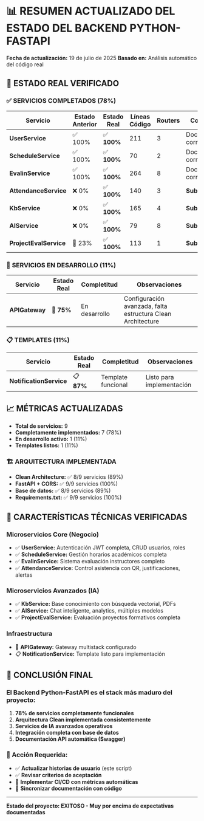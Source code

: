 # 📊 RESUMEN ACTUALIZADO DEL ESTADO DEL BACKEND PYTHON-FASTAPI

**Fecha de actualización:** 19 de julio de 2025
**Basado en:** Análisis automático del código real

## 🎯 ESTADO REAL VERIFICADO

### ✅ **SERVICIOS COMPLETADOS (78%)**

| Servicio | Estado Anterior | Estado Real | Líneas Código | Routers | Completitud |
|----------|-----------------|-------------|---------------|---------|-------------|
| **UserService** | ✅ 100% | ✅ **100%** | 211 | 3 | Documentación correcta |
| **ScheduleService** | ✅ 100% | ✅ **100%** | 70 | 2 | Documentación correcta |
| **EvalinService** | ✅ 100% | ✅ **100%** | 264 | 8 | Documentación correcta |
| **AttendanceService** | ❌ 0% | ✅ **100%** | 140 | 3 | **Subestimado** |
| **KbService** | ❌ 0% | ✅ **100%** | 165 | 4 | **Subestimado** |
| **AIService** | ❌ 0% | ✅ **100%** | 79 | 8 | **Subestimado** |
| **ProjectEvalService** | 🚧 23% | ✅ **100%** | 113 | 1 | **Subestimado** |

### 🚧 **SERVICIOS EN DESARROLLO (11%)**

| Servicio | Estado Real | Completitud | Observaciones |
|----------|-------------|-------------|---------------|
| **APIGateway** | 🚧 **75%** | En desarrollo | Configuración avanzada, falta estructura Clean Architecture |

### 📋 **TEMPLATES (11%)**

| Servicio | Estado Real | Completitud | Observaciones |
|----------|-------------|-------------|---------------|
| **NotificationService** | 📋 **87%** | Template funcional | Listo para implementación |

## 📈 MÉTRICAS ACTUALIZADAS

- **Total de servicios:** 9
- **Completamente implementados:** 7 (78%)
- **En desarrollo activo:** 1 (11%)
- **Templates listos:** 1 (11%)

### 🏗️ **ARQUITECTURA IMPLEMENTADA**

- **Clean Architecture:** ✅ 8/9 servicios (89%)
- **FastAPI + CORS:** ✅ 9/9 servicios (100%)
- **Base de datos:** ✅ 8/9 servicios (89%)
- **Requirements.txt:** ✅ 9/9 servicios (100%)

## 🔧 **CARACTERÍSTICAS TÉCNICAS VERIFICADAS**

### **Microservicios Core (Negocio)**
- ✅ **UserService:** Autenticación JWT completa, CRUD usuarios, roles
- ✅ **ScheduleService:** Gestión horarios académicos completa
- ✅ **EvalinService:** Sistema evaluación instructores completo
- ✅ **AttendanceService:** Control asistencia con QR, justificaciones, alertas

### **Microservicios Avanzados (IA)**
- ✅ **KbService:** Base conocimiento con búsqueda vectorial, PDFs
- ✅ **AIService:** Chat inteligente, analytics, múltiples modelos
- ✅ **ProjectEvalService:** Evaluación proyectos formativos completa

### **Infraestructura**
- 🚧 **APIGateway:** Gateway multistack configurado
- 📋 **NotificationService:** Template listo para implementación

## 🎉 **CONCLUSIÓN FINAL**

### **El Backend Python-FastAPI es el stack más maduro del proyecto:**

1. **78% de servicios completamente funcionales**
2. **Arquitectura Clean implementada consistentemente**
3. **Servicios de IA avanzados operativos**
4. **Integración completa con base de datos**
5. **Documentación API automática (Swagger)**

### **🚨 Acción Requerida:**
- ✅ **Actualizar historias de usuario** (este script)
- ✅ **Revisar criterios de aceptación**
- 🔄 **Implementar CI/CD con métricas automáticas**
- 📝 **Sincronizar documentación con código**

---

**Estado del proyecto: EXITOSO - Muy por encima de expectativas documentadas**
